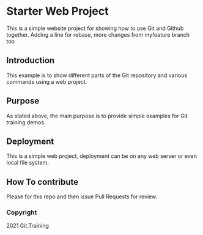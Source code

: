 # Starter Web Project

This is a simple website project for showing how to use Git and Github together. Adding a line for rebase, more changes from myfeature branch too

## Introduction

This example is to show different parts of the Git repository and various commands using a web project.

## Purpose

As stated above, the main purpose is to provide simple examples for Git training demos.

## Deployment

This is a simple web project, deployment can be on any web server or even local file system.

## How To contribute

Please for this repo and then issue Pull Requests for review.

### Copyright

2021 Git.Training